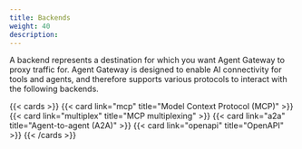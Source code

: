 ```yaml
---
title: Backends
weight: 40
description: 
---
```


A backend represents a destination for which you want Agent Gateway to proxy traffic for. Agent Gateway is designed to enable AI connectivity for tools and agents, and therefore supports various protocols to interact with the following backends.

{{< cards >}}
  {{< card link="mcp" title="Model Context Protocol (MCP)" >}}
  {{< card link="multiplex" title="MCP multiplexing" >}}
  {{< card link="a2a" title="Agent-to-agent (A2A)" >}}
  {{< card link="openapi" title="OpenAPI" >}}
{{< /cards >}}
